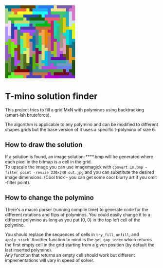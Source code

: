 ![alt text](https://github.com/Mitiko/tmino/blob/main/solution-6-23x24.jpeg?raw=true)

# T-mino solution finder

This project tries to fill a grid MxN with polyminos using backtracking (smart-ish bruteforce).

The algorithm is applicable to any polymino and can be modified to different shapes grids
but the base version of it uses a specific t-polymino of size 6.

## How to draw the solution

If a solution is found, an image solution-****.bmp will be generated where each pixel in the bitmap is a cell in the grid.  
To upscale the image you can use imagemagick with `convert in.bmp -filter point -resize 230x240 out.jpg` and you can substitute the desired image dimensions. (Cool trick - you can get some cool blurry art if you omit -filter point).

## How to change the polymino

There's a macro parser (running compile time) to generate code for the different rotations and flips of polyminos.
You could easily change it to a different polymino as long as you put (0, 0) in the top left cell of the polymino.

You should replace the sequences of cells in `try_fill`, `unfill`, and `apply_stack`.
Another function to mind is the `get_gap_index` which returns the first empty cell in the grid starting from a given position (by default the last inserted polymino).  
Any function that returns an empty cell should work but different implementations will vary in speed of solver.
